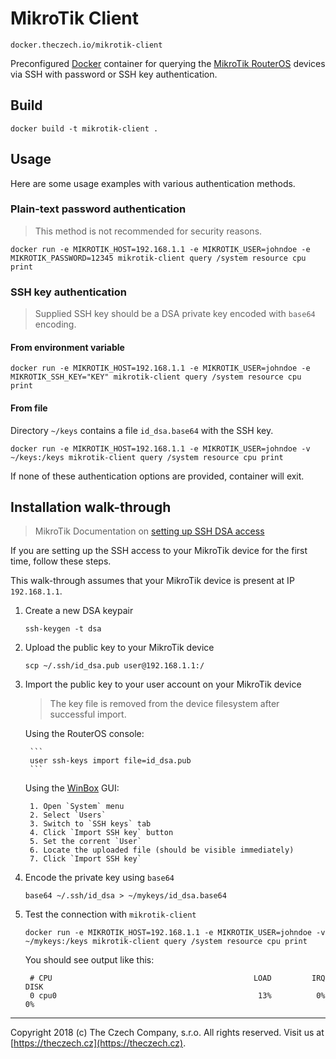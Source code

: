 # MikroTik Client
`docker.theczech.io/mikrotik-client`

Preconfigured [Docker](https://www.docker.com) container for querying the [MikroTik RouterOS](https://mikrotik.com/software) devices via SSH with password or SSH key authentication.

## Build

```
docker build -t mikrotik-client .
```

## Usage

Here are some usage examples with various authentication methods.

### Plain-text password authentication

> This method is not recommended for security reasons.

```
docker run -e MIKROTIK_HOST=192.168.1.1 -e MIKROTIK_USER=johndoe -e MIKROTIK_PASSWORD=12345 mikrotik-client query /system resource cpu print
```

### SSH key authentication

> Supplied SSH key should be a DSA private key encoded with `base64` encoding.

#### From environment variable

```
docker run -e MIKROTIK_HOST=192.168.1.1 -e MIKROTIK_USER=johndoe -e MIKROTIK_SSH_KEY="KEY" mikrotik-client query /system resource cpu print
```

#### From file

Directory `~/keys` contains a file `id_dsa.base64` with the SSH key.

```
docker run -e MIKROTIK_HOST=192.168.1.1 -e MIKROTIK_USER=johndoe -v ~/keys:/keys mikrotik-client query /system resource cpu print
```

If none of these authentication options are provided, container will exit.

## Installation walk-through

> MikroTik Documentation on [setting up SSH DSA access](https://wiki.mikrotik.com/wiki/Use_SSH_to_execute_commands_(DSA_key_login))

If you are setting up the SSH access to your MikroTik device for the first time, follow these steps.

This walk-through assumes that your MikroTik device is present at IP `192.168.1.1`.

1. Create a new DSA keypair

    ```
    ssh-keygen -t dsa
    ```

2. Upload the public key to your MikroTik device

    ```
    scp ~/.ssh/id_dsa.pub user@192.168.1.1:/
    ```

3. Import the public key to your user account on your MikroTik device

    > The key file is removed from the device filesystem after successful import.

    Using the RouterOS console:

        ```
        user ssh-keys import file=id_dsa.pub 
        ```

    Using the [WinBox](https://mikrotik.com/download) GUI:

        1. Open `System` menu
        2. Select `Users`
        3. Switch to `SSH keys` tab
        4. Click `Import SSH key` button
        5. Set the corrent `User`
        6. Locate the uploaded file (should be visible immediately)
        7. Click `Import SSH key`

4. Encode the private key using `base64`

    ```
    base64 ~/.ssh/id_dsa > ~/mykeys/id_dsa.base64
    ```

5. Test the connection with `mikrotik-client`

    ```
    docker run -e MIKROTIK_HOST=192.168.1.1 -e MIKROTIK_USER=johndoe -v ~/mykeys:/keys mikrotik-client query /system resource cpu print
    ```

    You should see output like this:

    ```
     # CPU                                             LOAD         IRQ        DISK
     0 cpu0                                             13%          0%          0%
    ```

---

Copyright 2018 (c) The Czech Company, s.r.o. All rights reserved. Visit us at [https://theczech.cz](https://theczech.cz).
